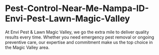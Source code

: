 # Pest-Control-Near-Me-Nampa-ID-Envi-Pest-Lawn-Magic-Valley
At Envi Pest &amp; Lawn Magic Valley, we go the extra mile to deliver quality results every time. Whether you need emergency pest removal or ongoing preventive care, our expertise and commitment make us the top choice in the Magic Valley area.
